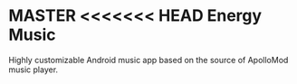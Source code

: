 MASTER
<<<<<<< HEAD
Energy Music
===============================

Highly customizable Android music app based on the source of ApolloMod music player.
